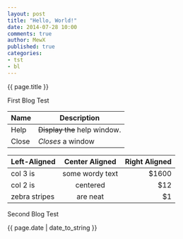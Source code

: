 ```yaml
---
layout: post
title: "Hello, World!"
date: 2014-07-28 10:00
comments: true
author: MewX
published: true
categories: 
- tst
- bl
---
```

{{ page.title }}


First Blog Test

| Name | Description          |
| ------------- | ----------- |
| Help      | ~~Display the~~ help window.|
| Close     | _Closes_ a window     |

| Left-Aligned  | Center Aligned  | Right Aligned |
| :------------ |:---------------:| -----:|
| col 3 is      | some wordy text | $1600 |
| col 2 is      | centered        |   $12 |
| zebra stripes | are neat        |    $1 |

<!-- more -->

Second Blog Test

{{ page.date | date_to_string }}
